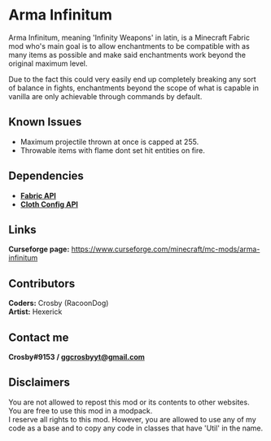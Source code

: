 # Arma Infinitum

Arma Infinitum, meaning 'Infinity Weapons' in latin, is a Minecraft Fabric mod who's main goal is to allow enchantments to be compatible with as many items as possible and make said enchantments work beyond the original maximum level.

Due to the fact this could very easily end up completely breaking any sort of balance in fights, enchantments beyond the scope of what is capable in vanilla are only achievable through commands by default.

## Known Issues

- Maximum projectile thrown at once is capped at 255.
- Throwable items with flame dont set hit entities on fire.

## Dependencies

- [**Fabric API**](https://www.curseforge.com/minecraft/mc-mods/fabric-api)
- [**Cloth Config API**](https://www.curseforge.com/minecraft/mc-mods/cloth-config)

## Links

**Curseforge page:** https://www.curseforge.com/minecraft/mc-mods/arma-infinitum

## Contributors

**Coders:** Crosby (RacoonDog)  
**Artist:** Hexerick

## Contact me

**Crosby#9153 / ggcrosbyyt@gmail.com**

## Disclaimers

You are not allowed to repost this mod or its contents to other websites.  
You are free to use this mod in a modpack.  
I reserve all rights to this mod. However, you are allowed to use any of my code as a base and to copy any code in classes that have 'Util' in the name.